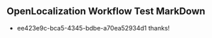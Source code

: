 ## OpenLocalization Workflow Test MarkDown
* ee423e9c-bca5-4345-bdbe-a70ea52934d1 thanks!

<!--HONumber=Jul16_HO3-->


